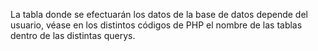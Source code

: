 La tabla donde se efectuarán los datos de la base de datos depende del usuario, véase en los distintos códigos de PHP el nombre de las tablas dentro de las distintas querys.
